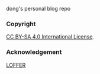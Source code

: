 dong's personal blog repo

### Copyright

[CC BY-SA 4.0 International License](http://creativecommons.org/licenses/by-sa/4.0/).

### Acknowledgement

[LOFFER](https://fromendworld.github.io/LOFFER/)
